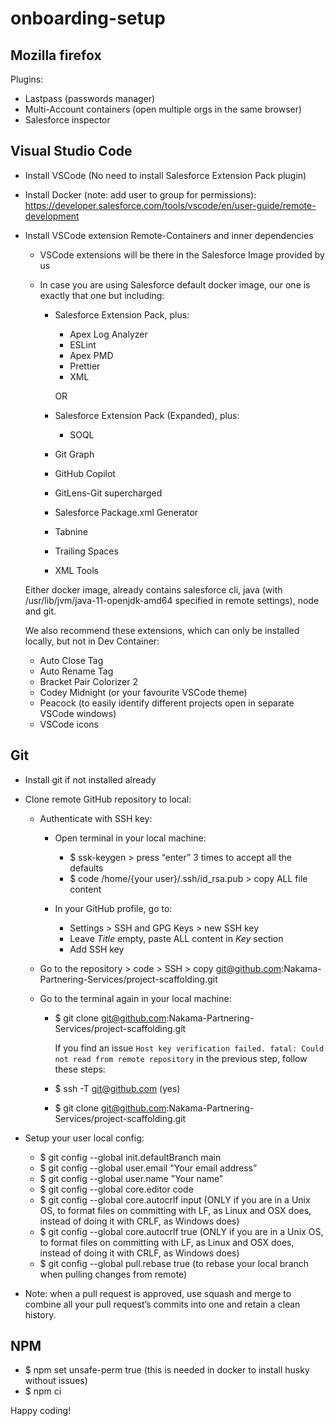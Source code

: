 # onboarding-setup

## Mozilla firefox

Plugins:

-   Lastpass (passwords manager)
-   Multi-Account containers (open multiple orgs in the same browser)
-   Salesforce inspector

## Visual Studio Code

-   Install VSCode (No need to install Salesforce Extension Pack plugin)
-   Install Docker (note: add user to group for permissions): https://developer.salesforce.com/tools/vscode/en/user-guide/remote-development
-   Install VSCode extension Remote-Containers and inner dependencies

    -   VSCode extensions will be there in the Salesforce Image provided by us
    -   In case you are using Salesforce default docker image, our one is exactly that one but including:

        -   Salesforce Extension Pack, plus: 
            -   Apex Log Analyzer 
            -   ESLint 
            -   Apex PMD  
            -   Prettier 
            -   XML

            OR

        -   Salesforce Extension Pack (Expanded), plus:
            -   SOQL

        -   Git Graph
        -   GitHub Copilot
        -   GitLens-Git supercharged
        -   Salesforce Package.xml Generator
        -   Tabnine
        -   Trailing Spaces
        -   XML Tools

    Either docker image, already contains salesforce cli, java (with /usr/lib/jvm/java-11-openjdk-amd64 specified in remote settings), node and git.

    We also recommend these extensions, which can only be installed locally, but not in Dev Container: 
    -   Auto Close Tag 
    -   Auto Rename Tag 
    -   Bracket Pair Colorizer 2 
    -   Codey Midnight (or your favourite VSCode theme)
    -   Peacock (to easily identify different projects open in separate VSCode windows) 
    -   VSCode icons

## Git

-   Install git if not installed already
-   Clone remote GitHub repository to local:

    -   Authenticate with SSH key:

        -   Open terminal in your local machine:

            -   $ ssk-keygen > press “enter” 3 times to accept all the defaults
            -   $ code /home/{your user}/.ssh/id_rsa.pub > copy ALL file content

        -   In your GitHub profile, go to:
            -   Settings > SSH and GPG Keys > new SSH key
            -   Leave _Title_ empty, paste ALL content in _Key_ section
            -   Add SSH key

    -   Go to the repository > code > SSH > copy git@github.com:Nakama-Partnering-Services/project-scaffolding.git

    -   Go to the terminal again in your local machine:
        -   $ git clone git@github.com:Nakama-Partnering-Services/project-scaffolding.git

            If you find an issue `Host key verification failed. fatal: Could not read from remote repository` in the previous step, follow these steps: 
        
        - $ ssh -T git@github.com (yes) 
        - $ git clone git@github.com:Nakama-Partnering-Services/project-scaffolding.git

-   Setup your user local config:
    -   $ git config --global init.defaultBranch main
    -   $ git config --global user.email "Your email address”
    -   $ git config --global user.name "Your name”
    -   $ git config --global core.editor code
    -   $ git config --global core.autocrlf input (ONLY if you are in a Unix OS, to format files on committing with LF, as Linux and OSX does, instead of doing it with CRLF, as Windows does)
    -   $ git config --global core.autocrlf true (ONLY if you are in a Unix OS, to format files on committing with LF, as Linux and OSX does, instead of doing it with CRLF, as Windows does)
    -   $ git config --global pull.rebase true (to rebase your local branch when pulling changes from remote)

-   Note: when a pull request is approved, use squash and merge to combine all your pull request’s commits into one and retain a clean history.

## NPM

-   $ npm set unsafe-perm true (this is needed in docker to install husky without issues)
-   $ npm ci

Happy coding!
